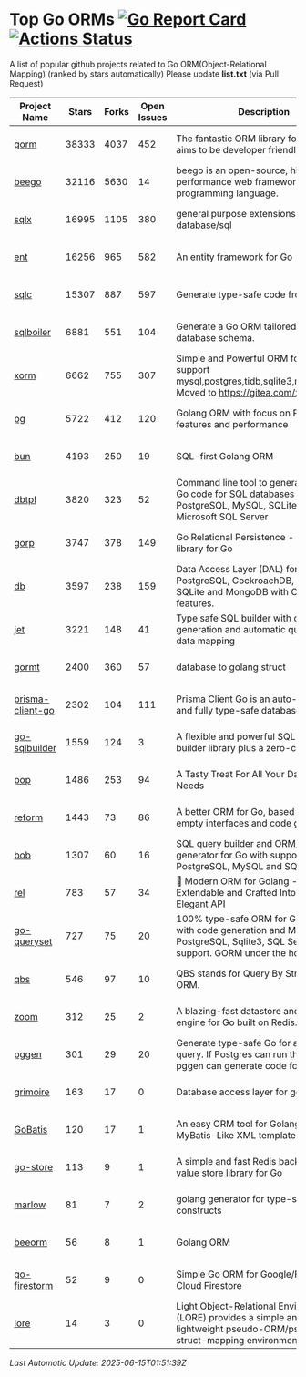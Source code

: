 # Top Go ORMs [![Go Report Card](https://goreportcard.com/badge/github.com/d-tsuji/awesome-go-orms)](https://goreportcard.com/report/github.com/d-tsuji/awesome-go-orms) [![Actions Status](https://github.com/d-tsuji/awesome-go-orms/workflows/CI/badge.svg)](https://github.com/d-tsuji/awesome-go-orms/actions)
A list of popular github projects related to Go ORM(Object-Relational Mapping) (ranked by stars automatically)
Please update **list.txt** (via Pull Request)

| Project Name | Stars | Forks | Open Issues | Description | Last Update |
| ------------ | ----- | ----- | ----------- | ----------- | ----------- |
| [gorm](https://github.com/go-gorm/gorm) | 38333 | 4037 | 452 | The fantastic ORM library for Golang, aims to be developer friendly | 2025-06-15 00:45:59 |
| [beego](https://github.com/beego/beego) | 32116 | 5630 | 14 | beego is an open-source, high-performance web framework for the Go programming language. | 2025-06-14 13:48:36 |
| [sqlx](https://github.com/jmoiron/sqlx) | 16995 | 1105 | 380 | general purpose extensions to golang's database/sql | 2025-06-14 19:54:10 |
| [ent](https://github.com/ent/ent) | 16256 | 965 | 582 | An entity framework for Go | 2025-06-14 02:53:08 |
| [sqlc](https://github.com/sqlc-dev/sqlc) | 15307 | 887 | 597 | Generate type-safe code from SQL | 2025-06-15 00:04:10 |
| [sqlboiler](https://github.com/volatiletech/sqlboiler) | 6881 | 551 | 104 | Generate a Go ORM tailored to your database schema. | 2025-06-14 20:18:30 |
| [xorm](https://github.com/go-xorm/xorm) | 6662 | 755 | 307 | Simple and Powerful ORM for Go, support mysql,postgres,tidb,sqlite3,mssql,oracle, Moved to https://gitea.com/xorm/xorm | 2025-06-05 08:49:07 |
| [pg](https://github.com/go-pg/pg) | 5722 | 412 | 120 | Golang ORM with focus on PostgreSQL features and performance | 2025-06-14 03:38:02 |
| [bun](https://github.com/uptrace/bun) | 4193 | 250 | 19 | SQL-first Golang ORM | 2025-06-15 01:46:26 |
| [dbtpl](https://github.com/xo/dbtpl) | 3820 | 323 | 52 | Command line tool to generate idiomatic Go code for SQL databases supporting PostgreSQL, MySQL, SQLite, Oracle, and Microsoft SQL Server | 2025-06-14 19:22:37 |
| [gorp](https://github.com/go-gorp/gorp) | 3747 | 378 | 149 | Go Relational Persistence - an ORM-ish library for Go | 2025-06-14 23:34:44 |
| [db](https://github.com/upper/db) | 3597 | 238 | 159 | Data Access Layer (DAL) for PostgreSQL, CockroachDB, MySQL, SQLite and MongoDB with ORM-like features. | 2025-06-09 00:51:46 |
| [jet](https://github.com/go-jet/jet) | 3221 | 148 | 41 | Type safe SQL builder with code generation and automatic query result data mapping | 2025-06-14 22:33:26 |
| [gormt](https://github.com/xxjwxc/gormt) | 2400 | 360 | 57 | database to golang struct | 2025-05-25 08:03:56 |
| [prisma-client-go](https://github.com/steebchen/prisma-client-go) | 2302 | 104 | 111 | Prisma Client Go is an auto-generated and fully type-safe database client | 2025-06-12 13:46:36 |
| [go-sqlbuilder](https://github.com/huandu/go-sqlbuilder) | 1559 | 124 | 3 | A flexible and powerful SQL string builder library plus a zero-config ORM. | 2025-06-13 05:26:12 |
| [pop](https://github.com/gobuffalo/pop) | 1486 | 253 | 94 | A Tasty Treat For All Your Database Needs | 2025-06-12 11:45:14 |
| [reform](https://github.com/go-reform/reform) | 1443 | 73 | 86 | A better ORM for Go, based on non-empty interfaces and code generation. | 2025-06-10 15:25:09 |
| [bob](https://github.com/stephenafamo/bob) | 1307 | 60 | 16 | SQL query builder and ORM/Factory generator for Go with support for PostgreSQL, MySQL and SQLite | 2025-06-14 19:18:52 |
| [rel](https://github.com/go-rel/rel) | 783 | 57 | 34 | :gem: Modern ORM for Golang - Testable, Extendable and Crafted Into a Clean and Elegant API | 2025-06-07 08:04:01 |
| [go-queryset](https://github.com/jirfag/go-queryset) | 727 | 75 | 20 | 100% type-safe ORM for Go (Golang) with code generation and MySQL, PostgreSQL, Sqlite3, SQL Server support. GORM under the hood. | 2025-03-20 17:26:07 |
| [qbs](https://github.com/coocood/qbs) | 546 | 97 | 10 | QBS stands for Query By Struct. A Go ORM. | 2025-04-13 12:51:23 |
| [zoom](https://github.com/albrow/zoom) | 312 | 25 | 2 | A blazing-fast datastore and querying engine for Go built on Redis. | 2025-05-14 07:27:04 |
| [pggen](https://github.com/jschaf/pggen) | 301 | 29 | 20 | Generate type-safe Go for any Postgres query. If Postgres can run the query, pggen can generate code for it. | 2025-06-12 16:56:38 |
| [grimoire](https://github.com/Fs02/grimoire) | 163 | 17 | 0 | Database access layer for golang | 2025-05-10 16:25:14 |
| [GoBatis](https://github.com/mei-rune/GoBatis) | 120 | 17 | 1 | An easy ORM tool for Golang, support MyBatis-Like XML template SQL | 2025-06-14 09:29:41 |
| [go-store](https://github.com/gosuri/go-store) | 113 | 9 | 1 | A simple and fast Redis backed key-value store library for Go | 2025-02-26 03:33:28 |
| [marlow](https://github.com/dadleyy/marlow) | 81 | 7 | 2 | golang generator for type-safe sql api constructs | 2024-09-26 21:16:01 |
| [beeorm](https://github.com/latolukasz/beeorm) | 56 | 8 | 1 | Golang ORM | 2025-01-10 21:08:58 |
| [go-firestorm](https://github.com/jschoedt/go-firestorm) | 52 | 9 | 0 | Simple Go ORM for Google/Firebase Cloud Firestore | 2024-09-04 05:56:37 |
| [lore](https://github.com/abrahambotros/lore) | 14 | 3 | 0 | Light Object-Relational Environment (LORE) provides a simple and lightweight pseudo-ORM/pseudo-struct-mapping environment for Go | 2023-09-25 08:03:17 |

*Last Automatic Update: 2025-06-15T01:51:39Z*